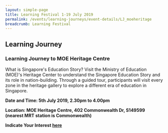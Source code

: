 ```yaml
---
layout: simple-page
title: Learning Festival 1-19 July 2019
permalink: /events/learning-journeys/event-details/LJ_moeheritage
breadcrumb: Learning Festival
---
```


## Learning Journey 
### Learning Journey to MOE Heritage Centre

What is Singapore's Education Story? Visit the Ministry of Education (MOE)'s Heritage Center to understand the Singapore Education Story and its role in nation-building. Through a guided tour, participants will visit every zone in the heritage gallery to explore a different era of education in Singapore. 

**Date and Time: 5th July 2019, 2.30pm to 4.00pm** 

**Location: MOE Heritage Centre, 402 Commonwealth Dr, S149599 (nearest MRT station is Commonwealth)** 

**Indicate Your Interest [here](https://www.eventbrite.sg/e/learning-journey-to-moe-heritage-centre-tickets-61090482277)** 
